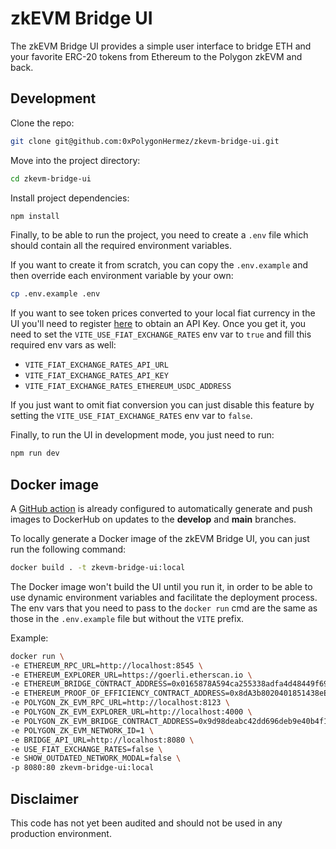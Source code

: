 # zkEVM Bridge UI

The zkEVM Bridge UI provides a simple user interface to bridge ETH and your favorite ERC-20 tokens
from Ethereum to the Polygon zkEVM and back.

## Development

Clone the repo:

```sh
git clone git@github.com:0xPolygonHermez/zkevm-bridge-ui.git
```

Move into the project directory:

```sh
cd zkevm-bridge-ui
```

Install project dependencies:

```sh
npm install
```

Finally, to be able to run the project, you need to create a `.env` file which should contain all
the required environment variables.

If you want to create it from scratch, you can copy the `.env.example` and then override each
environment variable by your own:

```sh
cp .env.example .env
```

If you want to see token prices converted to your local fiat currency in the UI you'll need to
register [here](https://exchangeratesapi.io) to obtain an API Key. Once you get it, you need to set
the `VITE_USE_FIAT_EXCHANGE_RATES` env var to `true` and fill this required env vars as well:

- `VITE_FIAT_EXCHANGE_RATES_API_URL`
- `VITE_FIAT_EXCHANGE_RATES_API_KEY`
- `VITE_FIAT_EXCHANGE_RATES_ETHEREUM_USDC_ADDRESS`

If you just want to omit fiat conversion you can just disable this feature by setting the
`VITE_USE_FIAT_EXCHANGE_RATES` env var to `false`.

Finally, to run the UI in development mode, you just need to run:

```sh
npm run dev
```

## Docker image

A [GitHub action](.github/workflows/push-docker-develop.yml) is already configured to automatically
generate and push images to DockerHub on updates to the **develop** and **main** branches.

To locally generate a Docker image of the zkEVM Bridge UI, you can just run the following command:

```sh
docker build . -t zkevm-bridge-ui:local
```

The Docker image won't build the UI until you run it, in order to be able to use dynamic environment
variables and facilitate the deployment process. The env vars that you need to pass to the
`docker run` cmd are the same as those in the `.env.example` file but without the `VITE` prefix.

Example:

```sh
docker run \
-e ETHEREUM_RPC_URL=http://localhost:8545 \
-e ETHEREUM_EXPLORER_URL=https://goerli.etherscan.io \
-e ETHEREUM_BRIDGE_CONTRACT_ADDRESS=0x0165878A594ca255338adfa4d48449f69242Eb8F \
-e ETHEREUM_PROOF_OF_EFFICIENCY_CONTRACT_ADDRESS=0x8dA3b8020401851438eEe8bB434c57b54999935c \
-e POLYGON_ZK_EVM_RPC_URL=http://localhost:8123 \
-e POLYGON_ZK_EVM_EXPLORER_URL=http://localhost:4000 \
-e POLYGON_ZK_EVM_BRIDGE_CONTRACT_ADDRESS=0x9d98deabc42dd696deb9e40b4f1cab7ddbf55988 \
-e POLYGON_ZK_EVM_NETWORK_ID=1 \
-e BRIDGE_API_URL=http://localhost:8080 \
-e USE_FIAT_EXCHANGE_RATES=false \
-e SHOW_OUTDATED_NETWORK_MODAL=false \
-p 8080:80 zkevm-bridge-ui:local
```

## Disclaimer

This code has not yet been audited and should not be used in any production environment.

